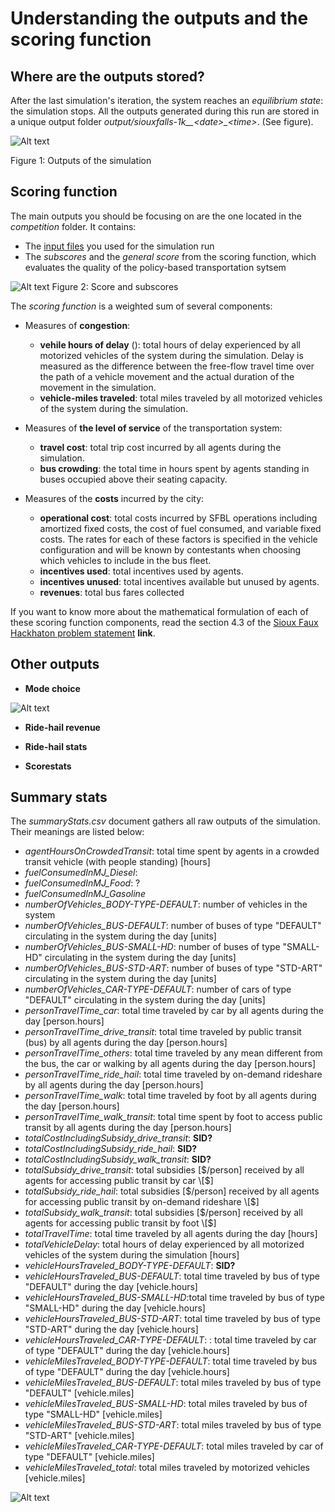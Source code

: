# Understanding the outputs and the scoring function

## Where are the outputs stored?

After the last simulation's iteration, the system reaches an *equilibrium state*: the simulation stops. All the outputs generated during this run are stored in a unique output folder *output/siouxfalls-1k__\<date>_\<time>*. (See figure).

![Alt text](https://github.com/vgolfier/Uber-Prize-Starter-Kit/blob/master/Images/Output_folder_2.png)

Figure 1: Outputs of the simulation

## Scoring function

The main outputs you should be focusing on are the one located in the *competition* folder. It contains: 

* The [input files](https://github.com/vgolfier/Uber-Prize-Starter-Kit/blob/master/docs/Which-inputs-should-I-optimize%3F.md) you used for the simulation run
* The *subscores* and the *general score* from the scoring function, which evaluates the quality of the policy-based transportation sytsem 

![Alt text](https://github.com/vgolfier/Uber-Prize-Starter-Kit/blob/master/Images/The_scoring_function.png)
Figure 2: Score and subscores

The *scoring function* is a weighted sum of several components: 
* Measures of **congestion**:
  * **vehile hours of delay** (): total hours of delay experienced by all motorized vehicles of the system during the simulation. Delay is measured as the difference between the free-flow travel time over the path of a vehicle movement and the actual duration of the movement in the simulation. 
  * **vehicle-miles traveled**: total miles traveled by all motorized vehicles of the system during the simulation.
  
* Measures of **the level of service** of the transportation system:
  * **travel cost**: total trip cost incurred by all agents during the simulation.
  * **bus crowding**:  the total time in hours spent by agents standing in buses occupied above their seating capacity.

* Measures of the **costs** incurred by the city:
  * **operational cost**: total costs incurred by SFBL operations including amortized fixed costs, the cost of fuel consumed, and variable fixed costs. The rates for each of these factors is specified in the vehicle configuration and will be known by contestants when choosing which vehicles to include in the bus fleet.
  * **incentives used**: total incentives used by agents.
  * **incentives unused**: total incentives available but unused by agents. 
  * **revenues**: total bus fares collected

If you want to know more about the mathematical formulation of each of these scoring function components, read the section 4.3 of the [Sioux Faux Hackhaton problem statement]() **link**.

## Other outputs

* **Mode choice**

![Alt text](https://github.com/vgolfier/Uber-Prize-Starter-Kit/blob/master/Images/Mode_choice_histogram.png)

* **Ride-hail revenue**

* **Ride-hail stats**

* **Scorestats**

## Summary stats

The *summaryStats.csv* document gathers all raw outputs of the simulation. Their meanings are listed below:

* *agentHoursOnCrowdedTransit*: total time spent by agents in a crowded transit vehicle (with people standing) \[hours]
* *fuelConsumedInMJ_Diesel*:  
* *fuelConsumedInMJ_Food*: ?
* *fuelConsumedInMJ_Gasoline*
* *numberOfVehicles_BODY-TYPE-DEFAULT*: number of vehicles in the system 
* *numberOfVehicles_BUS-DEFAULT*: number of buses of type "DEFAULT" circulating in the system during the day \[units]
* *numberOfVehicles_BUS-SMALL-HD*: number of buses of type "SMALL-HD" circulating in the system during the day \[units]
* *numberOfVehicles_BUS-STD-ART*: number of buses of type "STD-ART" circulating in the system during the day \[units]
* *numberOfVehicles_CAR-TYPE-DEFAULT*: number of cars of type "DEFAULT" circulating in the system during the day \[units]
* *personTravelTime_car*: total time traveled by car by all agents during the day \[person.hours]
* *personTravelTime_drive_transit*: total time traveled by public transit (bus) by all agents during the day \[person.hours]
* *personTravelTime_others*: total time traveled by any  mean different from the bus, the car or walking by all agents during the day \[person.hours]
* *personTravelTime_ride_hail*: total time traveled by on-demand rideshare by all agents during the day \[person.hours]
* *personTravelTime_walk*: total time traveled by foot by all agents during the day \[person.hours]
* *personTravelTime_walk_transit*: total time spent by foot to access public transit by all agents during the day \[person.hours]
* *totalCostIncludingSubsidy_drive_transit*: **SID?**
* *totalCostIncludingSubsidy_ride_hail*: **SID?**
* *totalCostIncludingSubsidy_walk_transit*: **SID?**
* *totalSubsidy_drive_transit*: total subsidies \[$/person] received by all agents for accessing public transit by car \[$] 
* *totalSubsidy_ride_hail*: total subsidies \[$/person] received by all agents for accessing public transit by on-demand rideshare \[$] 
* *totalSubsidy_walk_transit*: total subsidies \[$/person] received by all agents for accessing public transit by foot \[$] 
* *totalTravelTime*: total time traveled by all agents during the day \[hours]
* *totalVehicleDelay*: total hours of delay experienced by all motorized vehicles of the system during the simulation \[hours]
* *vehicleHoursTraveled_BODY-TYPE-DEFAULT*: **SID?**
* *vehicleHoursTraveled_BUS-DEFAULT*: total time traveled by bus of type "DEFAULT" during the day \[vehicle.hours] 
* *vehicleHoursTraveled_BUS-SMALL-HD*:total time traveled by bus of type "SMALL-HD" during the day \[vehicle.hours] 
* *vehicleHoursTraveled_BUS-STD-ART*: total time traveled by bus of type "STD-ART" during the day \[vehicle.hours] 
* *vehicleHoursTraveled_CAR-TYPE-DEFAULT*: : total time traveled by car of type "DEFAULT" during the day \[vehicle.hours] 
* *vehicleMilesTraveled_BODY-TYPE-DEFAULT*: total time traveled by bus of type "DEFAULT" during the day \[vehicle.hours] 
* *vehicleMilesTraveled_BUS-DEFAULT*: total miles traveled by bus of type "DEFAULT" \[vehicle.miles]
* *vehicleMilesTraveled_BUS-SMALL-HD*: total miles traveled by bus of type "SMALL-HD" \[vehicle.miles]
* *vehicleMilesTraveled_BUS-STD-ART*: total miles traveled by bus of type "STD-ART" \[vehicle.miles]
* *vehicleMilesTraveled_CAR-TYPE-DEFAULT*: total miles traveled by car of type "DEFAULT" \[vehicle.miles]
* *vehicleMilesTraveled_total*: total miles traveled by motorized vehicles \[vehicle.miles]



![Alt text](https://github.com/vgolfier/Uber-Prize-Starter-Kit/blob/master/Images/Measures_of_congestion.png)
